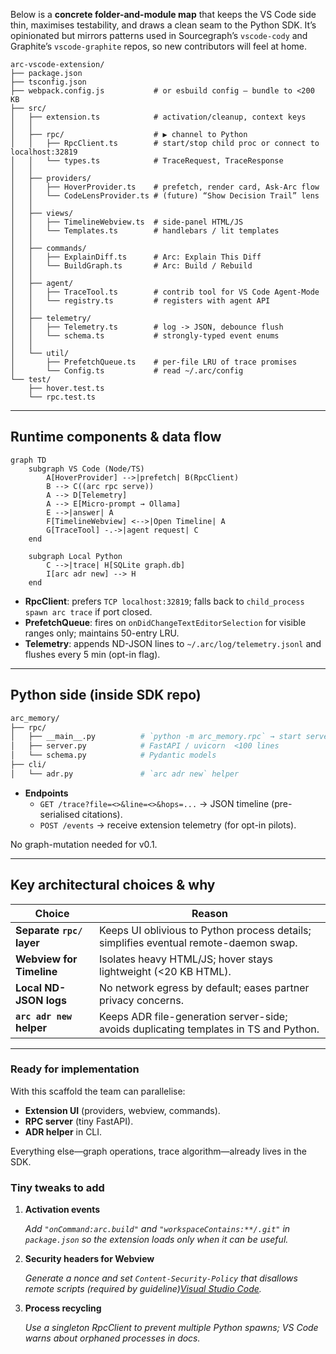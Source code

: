 Below is a **concrete folder-and-module map** that keeps the VS Code side thin, maximises testability, and draws a clean seam to the Python SDK.  It’s opinionated but mirrors patterns used in Sourcegraph’s `vscode-cody` and Graphite’s `vscode-graphite` repos, so new contributors will feel at home.

```
arc-vscode-extension/
├── package.json
├── tsconfig.json
├── webpack.config.js           # or esbuild config – bundle to <200 KB
├── src/
│   ├── extension.ts            # activation/cleanup, context keys
│   │
│   ├── rpc/                    # ▶ channel to Python
│   │   ├── RpcClient.ts        # start/stop child proc or connect to localhost:32819
│   │   └── types.ts            # TraceRequest, TraceResponse
│   │
│   ├── providers/
│   │   ├── HoverProvider.ts    # prefetch, render card, Ask-Arc flow
│   │   └── CodeLensProvider.ts # (future) “Show Decision Trail” lens
│   │
│   ├── views/
│   │   ├── TimelineWebview.ts  # side-panel HTML/JS
│   │   └── Templates.ts        # handlebars / lit templates
│   │
│   ├── commands/
│   │   ├── ExplainDiff.ts      # Arc: Explain This Diff
│   │   └── BuildGraph.ts       # Arc: Build / Rebuild
│   │
│   ├── agent/
│   │   ├── TraceTool.ts        # contrib tool for VS Code Agent-Mode
│   │   └── registry.ts         # registers with agent API
│   │
│   ├── telemetry/
│   │   ├── Telemetry.ts        # log -> JSON, debounce flush
│   │   └── schema.ts           # strongly-typed event enums
│   │
│   └── util/
│       ├── PrefetchQueue.ts    # per-file LRU of trace promises
│       └── Config.ts           # read ~/.arc/config
└── test/
    ├── hover.test.ts
    └── rpc.test.ts

```

---

## Runtime components & data flow

```
graph TD
    subgraph VS Code (Node/TS)
        A[HoverProvider] -->|prefetch| B(RpcClient)
        B --> C((arc rpc serve))
        A --> D[Telemetry]
        A --> E[Micro-prompt → Ollama]
        E -->|answer| A
        F[TimelineWebview] <-->|Open Timeline| A
        G[TraceTool] -.->|agent request| C
    end

    subgraph Local Python
        C -->|trace| H[SQLite graph.db]
        I[arc adr new] --> H
    end
```

- **RpcClient**: prefers `TCP localhost:32819`; falls back to `child_process spawn arc trace` if port closed.
- **PrefetchQueue**: fires on `onDidChangeTextEditorSelection` for visible ranges only; maintains 50-entry LRU.
- **Telemetry**: appends ND-JSON lines to `~/.arc/log/telemetry.jsonl` and flushes every 5 min (opt-in flag).

---

## Python side (inside SDK repo)

```bash
arc_memory/
├── rpc/
│   ├── __main__.py          # `python -m arc_memory.rpc` → start server
│   ├── server.py            # FastAPI / uvicorn  <100 lines
│   └── schema.py            # Pydantic models
├── cli/
│   └── adr.py               # `arc adr new` helper

```

- **Endpoints**
    - `GET /trace?file=<>&line=<>&hops=...` → JSON timeline (pre-serialised citations).
    - `POST /events` → receive extension telemetry (for opt-in pilots).

No graph-mutation needed for v0.1.

---

## Key architectural choices & why

| Choice | Reason |
| --- | --- |
| **Separate `rpc/` layer** | Keeps UI oblivious to Python process details; simplifies eventual remote-daemon swap. |
| **Webview for Timeline** | Isolates heavy HTML/JS; hover stays lightweight (<20 KB HTML). |
| **Local ND-JSON logs** | No network egress by default; eases partner privacy concerns. |
| **`arc adr new` helper** | Keeps ADR file-generation server-side; avoids duplicating templates in TS and Python. |

---

### Ready for implementation

With this scaffold the team can parallelise:

- **Extension UI** (providers, webview, commands).
- **RPC server** (tiny FastAPI).
- **ADR helper** in CLI.

Everything else—graph operations, trace algorithm—already lives in the SDK.

### Tiny tweaks to add

1. **Activation events**
    
    *Add `"onCommand:arc.build"` and `"workspaceContains:**/.git"` in `package.json` so the extension loads only when it can be useful.*
    
2. **Security headers for Webview**
    
    *Generate a nonce and set `Content-Security-Policy` that disallows remote scripts (required by guideline)[Visual Studio Code](https://code.visualstudio.com/api/ux-guidelines/webviews?utm_source=chatgpt.com).*
    
3. **Process recycling**
    
    *Use a singleton RpcClient to prevent multiple Python spawns; VS Code warns about orphaned processes in docs.*